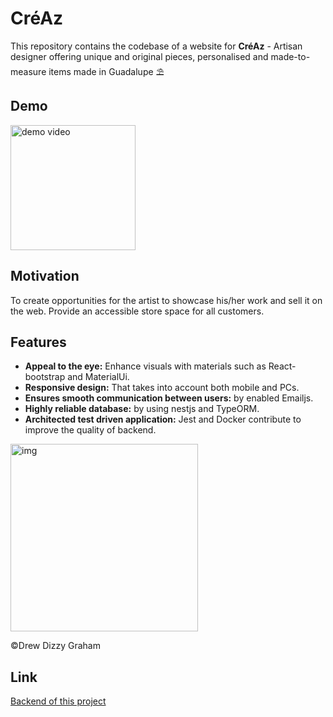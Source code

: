 # CréAz

This repository contains the codebase of a website for <strong>CréAz</strong> - Artisan designer offering unique and original pieces, personalised and made-to-measure items made in Guadalupe ⛱
<br/>

## Demo

<img src="https://media.giphy.com/media/v1.Y2lkPTc5MGI3NjExcWhxNjNuYmEydGs3N3J2bjNjemhtYzFoNWFkY2gyZ3JwY25mbHFzciZlcD12MV9pbnRlcm5hbF9naWZfYnlfaWQmY3Q9Zw/UyIFTgsOa2QG2Rh91Y/giphy.gif" alt="demo video" width="200px"/>

## Motivation

To create opportunities for the artist to showcase his/her work and sell it on the web. Provide an accessible store space for all customers.

## Features

- **Appeal to the eye:** Enhance visuals with materials such as React-bootstrap and MaterialUi.
- **Responsive design:** That takes into account both mobile and PCs.
- **Ensures smooth communication between users:** by enabled Emailjs. 
- **Highly reliable database:** by using nestjs and TypeORM.
- **Architected test driven application:** Jest and Docker contribute to improve the quality of backend.

<img src="https://images.unsplash.com/photo-1501644898242-cfea317d7faf?q=80&w=1887&auto=format&fit=crop&ixlib=rb-4.0.3&ixid=M3wxMjA3fDB8MHxwaG90by1wYWdlfHx8fGVufDB8fHx8fA%3D%3D" alt="img" height="300px"/>
<p>
&copy;Drew Dizzy Graham
</p>

## Link

[Backend of this project](https://github.com/miku0129/boutique_de_sacs)
